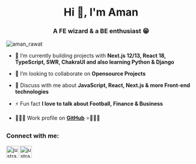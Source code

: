 <h1 align="center">Hi 👋, I'm Aman</h1>
<h3 align="center">A FE wizard & a BE enthusiast 😁</h3>

<p align="left"> <img src="https://komarev.com/ghpvc/?username=justrawat&label=Profile%20views&color=0e75b6&style=flat" alt="aman_rawat" /></p>

- 🌱 I’m currently building projects with **Next.js 12/13, React 18, TypeScript, SWR, ChakraUI and also learning Python & Django**

- 👯 I’m looking to collaborate on **Opensource Projects**

- 💬 Discuss with me about **JavaScript, React, Next.js & more Front-end technologies**

- ⚡ Fun fact **I love to talk about Football, Finance & Business**

- 👨🏻‍💻 Work profile on **[GitHub](https://github.com/aman-pdgt)** ⭐️👨🏻‍💻

<h3 align="left">Connect with me:</h3>
<p align="left">
<a href="https://www.linkedin.com/in/justrawat/" target="_blank"><img align="center" src="https://upload.wikimedia.org/wikipedia/commons/thumb/8/81/LinkedIn_icon.svg/2048px-LinkedIn_icon.svg.png" alt="justrawat" height="32" width="32" /></a>
<a href="https://instagram.com/justrawat" target="_blank"><img align="center" src="https://upload.wikimedia.org/wikipedia/commons/thumb/e/e7/Instagram_logo_2016.svg/768px-Instagram_logo_2016.svg.png" alt="justrawat" height="32" width="32" /></a>
</p>

<!--
<h3 align="left">Languages and Tools:</h3>
<p align="left"><a href="https://getbootstrap.com" target="_blank" rel="noreferrer"><img src="https://raw.githubusercontent.com/devicons/devicon/master/icons/bootstrap/bootstrap-plain-wordmark.svg" alt="bootstrap" width="40" height="40"/> </a> </p>
-->
